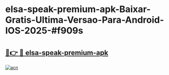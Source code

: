 # elsa-speak-premium-apk-Baixar-Gratis-Ultima-Versao-Para-Android-IOS-2025-#f909s

# <h2><a href="https://ainizakaria.my?title=elsa-speak-premium-apk&ref=24M">🔗👉 🔴 elsa-speak-premium-apk</a></h2>

[![acn](https://github.com/user-attachments/assets/0f9c940e-d8b0-45ae-aac7-cd30a18b3e1c)](https://ainizakaria.my?title=elsa-speak-premium-apk&ref=24M)


